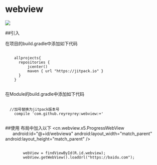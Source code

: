 # webview

[![](https://jitpack.io/v/reyreyrey/webview.svg)](https://jitpack.io/#reyreyrey/webview)
</br>

##引入
<p>在项目的build.gradle中添加如下代码</p>
<pre>
  <code>
    allprojects{
      repositories {
          jcenter()
          maven { url "https://jitpack.io" }
      }
    }
  </code>
</pre>

<p>在Module的build.gradle中添加如下代码</p>
<pre>
  <code>
  //加号替换为jitpack版本号
    compile 'com.github.reyreyrey:webview:+'
  </code>
</pre>

##使用
布局中加入以下
<cn.webview.x5.ProgressWebView </br>
        android:id="@+id/webviewa"
        android:layout_width="match_parent"
        android:layout_height="match_parent" />
<pre>
  <code>
        webView = findViewById(R.id.webview);
        webView.getWebView().loadUrl("https://baidu.com");
  </code>
</pre>
